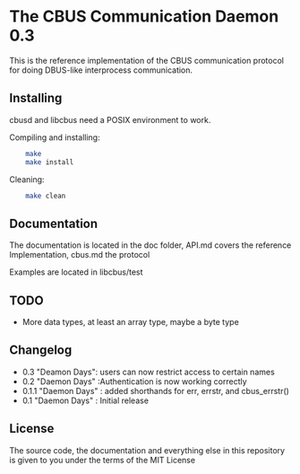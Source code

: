 # The CBUS Communication Daemon 0.3

This is the reference implementation of the CBUS communication protocol for doing
DBUS-like interprocess communication.

## Installing

cbusd and libcbus need a POSIX environment to work.

Compiling and installing:
```sh
    make 
    make install
```
Cleaning:
```sh
    make clean
```

## Documentation

The documentation is located in the doc folder, API.md covers the reference Implementation,
cbus.md the protocol

Examples are located in libcbus/test

## TODO

- More data types, at least an array type, maybe a byte type

## Changelog
- 0.3 "Deamon Days": users can now restrict access to certain names
- 0.2 "Daemon Days" :Authentication is now working correctly
- 0.1.1 "Daemon Days" : added shorthands for err, errstr, and cbus\_errstr()
- 0.1 "Daemon Days" : Initial release


## License

The source code, the documentation and everything else in this repository is given
to you under the terms of the MIT License
